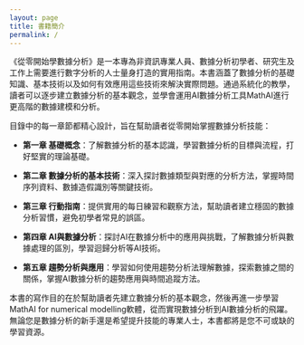 ```yaml
---
layout: page
title: 書籍簡介
permalink: /
---
```


《從零開始學數據分析》是一本專為非資訊專業人員、數據分析初學者、研究生及工作上需要進行數字分析的人士量身打造的實用指南。本書涵蓋了數據分析的基礎知識、基本技術以及如何有效應用這些技術來解決實際問題。通過系統化的教學，讀者可以逐步建立數據分析的基本觀念，並學會運用AI數據分析工具MathAI進行更高階的數據建模和分析。

目錄中的每一章節都精心設計，旨在幫助讀者從零開始掌握數據分析技能：

- **第一章 基礎概念**：了解數據分析的基本認識，學習數據分析的目標與流程，打好堅實的理論基礎。

- **第二章 數據分析的基本技術**：深入探討數據類型與對應的分析方法，掌握時間序列資料、數據造假識別等關鍵技術。

- **第三章 行動指南**：提供實用的每日練習和觀察方法，幫助讀者建立穩固的數據分析習慣，避免初學者常見的誤區。

- **第四章 AI與數據分析**：探討AI在數據分析中的應用與挑戰，了解數據分析與數據處理的區別，學習迴歸分析等AI技術。

- **第五章 趨勢分析與應用**：學習如何使用趨勢分析法理解數據，探索數據之間的關係，掌握AI數據分析的趨勢應用與時間追蹤方法。

本書的寫作目的在於幫助讀者先建立數據分析的基本觀念，然後再進一步學習MathAI for numerical modelling軟體，從而實現數據分析到AI數據分析的飛躍。無論您是數據分析的新手還是希望提升技能的專業人士，本書都將是您不可或缺的學習資源。